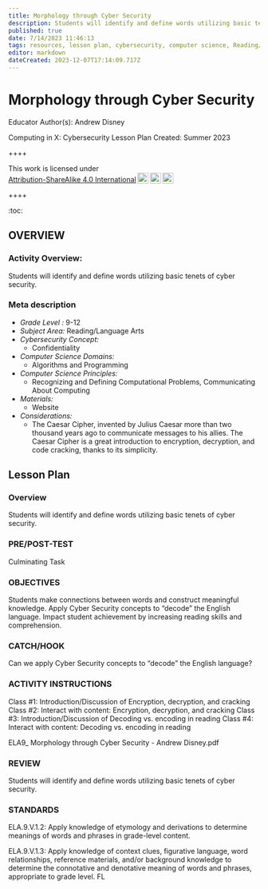 ```yaml
---
title: Morphology through Cyber Security
description: Students will identify and define words utilizing basic tenets of cyber security.
published: true
date: 7/14/2023 11:46:13
tags: resources, lesson plan, cybersecurity, computer science, Reading/Language Arts 
editor: markdown
dateCreated: 2023-12-07T17:14:09.717Z
---
```

# Morphology through Cyber Security


Educator Author(s): Andrew Disney


Computing in X: Cybersecurity Lesson Plan 
Created: Summer 2023


++++
<p xmlns:cc="http://creativecommons.org/ns#" >This work is licensed under <a href="http://creativecommons.org/licenses/by-sa/4.0/?ref=chooser-v1" target="_blank" rel="license noopener noreferrer" style="display:inline-block;">Attribution-ShareAlike 4.0 International<img style="height:22px!important;margin-left:3px;vertical-align:text-bottom;" src="https://mirrors.creativecommons.org/presskit/icons/cc.svg?ref=chooser-v1"><img style="height:22px!important;margin-left:3px;vertical-align:text-bottom;" src="https://mirrors.creativecommons.org/presskit/icons/by.svg?ref=chooser-v1"><img style="height:22px!important;margin-left:3px;vertical-align:text-bottom;" src="https://mirrors.creativecommons.org/presskit/icons/sa.svg?ref=chooser-v1"></a></p>
++++


:toc:



## OVERVIEW


### Activity Overview:  
Students will identify and define words utilizing basic tenets of cyber security.


### Meta description
+ *Grade Level :* 9-12 
+ *Subject Area:* Reading/Language Arts 
+ *Cybersecurity Concept:* 
   + Confidentiality
+ *Computer Science Domains:*
   + Algorithms and Programming
+ *Computer Science Principles:*
   + Recognizing and Defining Computational Problems, Communicating About Computing
+ *Materials:* 
   + Website
+ *Considerations:*
   + The Caesar Cipher, invented by Julius Caesar more than two thousand years ago to communicate messages to his allies. The Caesar Cipher is a great introduction to encryption, decryption, and code cracking, thanks to its simplicity.


## Lesson Plan
### Overview
Students will identify and define words utilizing basic tenets of cyber security.


### PRE/POST-TEST
Culminating Task


### OBJECTIVES
Students make connections between words and construct meaningful knowledge.
Apply Cyber Security concepts to “decode” the English language.
Impact student achievement by increasing reading skills and comprehension.


### CATCH/HOOK
Can we apply Cyber Security concepts to “decode” the English language?


### ACTIVITY INSTRUCTIONS
Class #1: Introduction/Discussion of Encryption, decryption, and cracking
Class #2: Interact with content: Encryption, decryption, and cracking
Class #3: Introduction/Discussion of Decoding vs. encoding in reading
Class #4: Interact with content: Decoding vs. encoding in reading


ELA9_ Morphology through Cyber Security - Andrew Disney.pdf


### REVIEW
Students will identify and define words utilizing basic tenets of cyber security.


### STANDARDS        
ELA.9.V.1.2: Apply knowledge of etymology and derivations to determine meanings of words
and phrases in grade-level content.


ELA.9.V.1.3: Apply knowledge of context clues, figurative language, word relationships,
reference materials, and/or background knowledge to determine the connotative and denotative meaning of words and phrases, appropriate to grade level.
FL